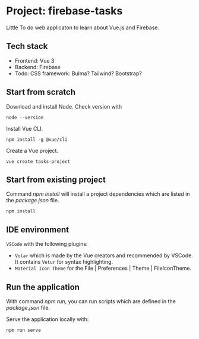 # Project: firebase-tasks
Little To do web applicaton to learn about Vue.js and Firebase.

## Tech stack
- Frontend: Vue 3
- Backend: Firebase
- Todo: CSS framework: Bulma? Tailwind? Bootstrap?


## Start from scratch
Download and install Node. Check version with 
```
node --version
```
Install Vue CLI.
```
npm install -g @vue/cli
```

Create a Vue project.
```
vue create tasks-project
```

## Start from existing project
Command *npm install* will install a project dependencies which are listed in the *package.json* file. 
```
npm install
```

## IDE environment
`VSCode` with the following plugins:
- `Volar` which is made by the Vue creators and recommended by VSCode. It contains `Vetur` for syntax highlighting.
- `Material Icon Theme` for the File | Preferences | Theme | FileIconTheme.

## Run the application
With command *npm run*, you can run scripts which are defined in the *package.json* file.

Serve the application locally with:
```
npm run serve 
```